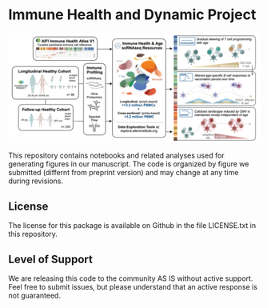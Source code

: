 # Immune Health and Dynamic Project
![screenshot](Picture1.png)

This repository contains notebooks and related analyses used for generating figures in our manuscript. The code is organized by figure we submitted (differnt from preprint version) and may change at any time during revisions.

## License

The license for this package is available on Github in the file LICENSE.txt in this repository.


## Level of Support

We are releasing this code to the community AS IS without active support. Feel free to submit issues, but please understand that an active response is not guaranteed.
